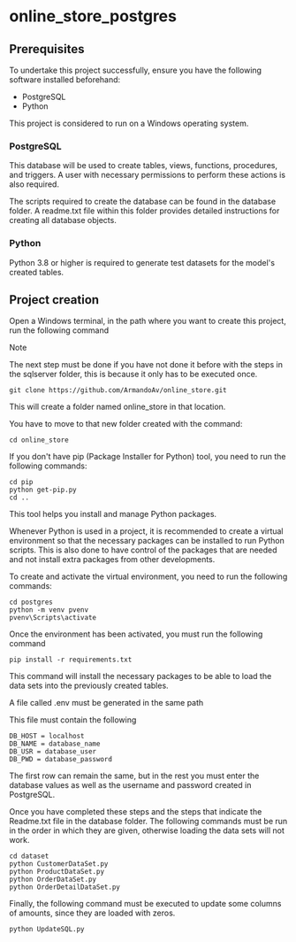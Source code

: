 # online_store_postgres

## Prerequisites

To undertake this project successfully, ensure you have the following software installed beforehand:

- PostgreSQL
- Python

This project is considered to run on a Windows operating system.

### PostgreSQL

This database will be used to create tables, views, functions, procedures, and triggers. A user with necessary permissions to perform these actions is also required.

The scripts required to create the database can be found in the database folder. A readme.txt file within this folder provides detailed instructions for creating all database objects.

### Python

Python 3.8 or higher is required to generate test datasets for the model's created tables.

## Project creation

Open a Windows terminal, in the path where you want to create this project, run the following command
> [!NOTE]
> The next step must be done if you have not done it before with the steps in the sqlserver folder, this is because it only has to be executed once.

```
git clone https://github.com/ArmandoAv/online_store.git
```

This will create a folder named online_store in that location.

You have to move to that new folder created with the command:

```
cd online_store
```

If you don't have pip (Package Installer for Python) tool, you need to run the following commands:

```
cd pip
python get-pip.py
cd ..
```

This tool helps you install and manage Python packages.

Whenever Python is used in a project, it is recommended to create a virtual environment so that the necessary packages can be installed to run Python scripts. This is also done to have control of the packages that are needed and not install extra packages from other developments.

To create and activate the virtual environment, you need to run the following commands:

```
cd postgres
python -m venv pvenv
pvenv\Scripts\activate

```

Once the environment has been activated, you must run the following command

```
pip install -r requirements.txt
```

This command will install the necessary packages to be able to load the data sets into the previously created tables.

A file called .env must be generated in the same path

This file must contain the following

```
DB_HOST = localhost
DB_NAME = database_name
DB_USR = database_user
DB_PWD = database_password
```

The first row can remain the same, but in the rest you must enter the database values ​​as well as the username and password created in PostgreSQL.

Once you have completed these steps and the steps that indicate the Readme.txt file in the database folder. The following commands must be run in the order in which they are given, otherwise loading the data sets will not work.

```
cd dataset
python CustomerDataSet.py
python ProductDataSet.py
python OrderDataSet.py
python OrderDetailDataSet.py
```

Finally, the following command must be executed to update some columns of amounts, since they are loaded with zeros.

```
python UpdateSQL.py
```
